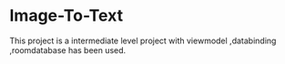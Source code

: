 # Image-To-Text
This project is a intermediate level project with viewmodel ,databinding ,roomdatabase has been used.
